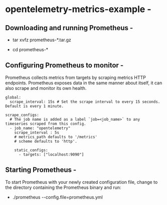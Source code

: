 # opentelemetry-metrics-example -

## Downloading and running Prometheus - 

- tar xvfz prometheus-*.tar.gz

- cd prometheus-*

## Configuring Prometheus to monitor -
Prometheus collects metrics from targets by scraping metrics HTTP endpoints. 
Prometheus exposes data in the same manner about itself, it can also scrape and monitor its own health.

```
global:
  scrape_interval: 15s # Set the scrape interval to every 15 seconds. Default is every 1 minute.
  
scrape_configs:
  # The job name is added as a label `job=<job_name>` to any timeseries scraped from this config.
  - job_name: "opentelemetry"
    scrape_interval : 5s
    # metrics_path defaults to '/metrics'
    # scheme defaults to 'http'.

    static_configs:
      - targets: ["localhost:9090"]
```

## Starting Prometheus -
To start Prometheus with your newly created configuration file, change to the directory containing the Prometheus binary and run:

- ./prometheus --config.file=prometheus.yml 

